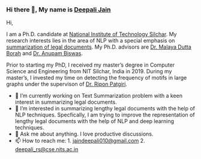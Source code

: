 ### Hi there 👋, My name is [Deepali Jain](https://www.researchgate.net/profile/Deepali-Jain-7)

Hi,

I am a Ph.D. candidate at [National Institute of Technology Silchar](http://www.nits.ac.in/). My research interests lies in the area of NLP with a special emphasis on [summarization of legal documents](https://www.sciencedirect.com/science/article/pii/S1574013721000289). My Ph.D. advisors are [Dr. Malaya Dutta Borah](http://cs.nits.ac.in/malaya/) and [Dr. Anupam Biswas](http://cs.nits.ac.in/anupam/).

Prior to starting my PhD, I received my master’s degree in Computer Science and Engineering from NIT Silchar, India in 2019. During my master’s, I invested my time on detecting the frequency of motifs in large graphs under the supervison of [Dr. Ripon Patgiri](http://cs.nits.ac.in/rp/).
- 🔭 I’m currently working on Text Summarization problem with a keen interest in summarizing legal documents. 
- 🌱 I’m interested in summarizing lengthy legal documents with the help of NLP techniques. Specfically, I am trying to improve the representation of lengthy legal documents with the help of NLP and deep learning techniques.
- 💬 Ask me about anything. I love productive discussions.
- 📫 How to reach me: 1. jaindeepali010@gmail.com 2. deepali_rs@cse.nits.ac.in
